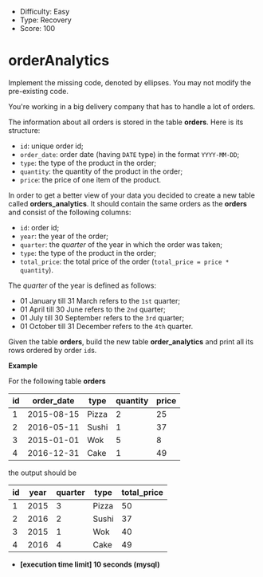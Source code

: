 - Difficulty: Easy
- Type: Recovery
- Score: 100

# orderAnalytics

Implement the missing code, denoted by ellipses. You may not modify the pre-existing code.

You're working in a big delivery company that has to handle a lot of orders.

The information about all orders is stored in the table **orders**. Here is its structure:

- `id`: unique order id;
- `order_date`: order date (having `DATE` type) in the format `YYYY-MM-DD`;
- `type`: the type of the product in the order;
- `quantity`: the quantity of the product in the order;
- `price`: the price of one item of the product.

In order to get a better view of your data you decided to create a new table called **orders_analytics**. It should contain the same orders as the **orders** and consist of the following columns:

- `id`: order id;
- `year`: the year of the order;
- `quarter`: the *quarter* of the year in which the order was taken;
- `type`: the type of the product in the order;
- `total_price`: the total price of the order (`total_price = price * quantity`).

The *quarter* of the year is defined as follows:

- 01 January till 31 March refers to the `1st` quarter;
- 01 April till 30 June refers to the `2nd` quarter;
- 01 July till 30 September refers to the `3rd` quarter;
- 01 October till 31 December refers to the `4th` quarter.

Given the table **orders**, build the new table **order_analytics** and print all its rows ordered by order `id`s.

**Example**

For the following table **orders**

| id   | order_date | type  | quantity | price |
| ---- | ---------- | ----- | -------- | ----- |
| 1    | 2015-08-15 | Pizza | 2        | 25    |
| 2    | 2016-05-11 | Sushi | 1        | 37    |
| 3    | 2015-01-01 | Wok   | 5        | 8     |
| 4    | 2016-12-31 | Cake  | 1        | 49    |

the output should be

| id   | year | quarter | type  | total_price |
| ---- | ---- | ------- | ----- | ----------- |
| 1    | 2015 | 3       | Pizza | 50          |
| 2    | 2016 | 2       | Sushi | 37          |
| 3    | 2015 | 1       | Wok   | 40          |
| 4    | 2016 | 4       | Cake  | 49          |

- **[execution time limit] 10 seconds (mysql)**